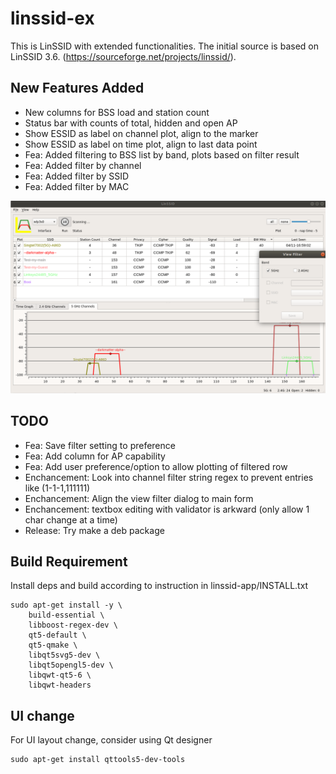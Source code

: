 # linssid-ex

This is LinSSID with extended functionalities.
The initial source is based on LinSSID 3.6. (https://sourceforge.net/projects/linssid/).

## New Features Added
- New columns for BSS load and station count
- Status bar with counts of total, hidden and open AP
- Show ESSID as label on channel plot, align to the marker
- Show ESSID as label on time plot, align to last data point
- Fea: Added filtering to BSS list by band, plots based on filter result
- Fea: Added filter by channel
- Fea: Added filter by SSID
- Fea: Added filter by MAC

![ScreenShot](/screenshots/latest.png?raw=true "Current Application View")

## TODO
- Fea: Save filter setting to preference
- Fea: Add column for AP capability
- Fea: Add user preference/option to allow plotting of filtered row
- Enchancement: Look into channel filter string regex to prevent entries like (1-1-1,111111)
- Enchancement: Align the view filter dialog to main form
- Enchancement: textbox editing with validator is arkward (only allow 1 char change at a time)
- Release: Try make a deb package

## Build Requirement

Install deps and build according to instruction in linssid-app/INSTALL.txt

```
sudo apt-get install -y \
	build-essential \
	libboost-regex-dev \
	qt5-default \
	qt5-qmake \
	libqt5svg5-dev \
	libqt5opengl5-dev \
	libqwt-qt5-6 \
	libqwt-headers
```

## UI change
For UI layout change, consider using Qt designer

```
sudo apt-get install qttools5-dev-tools
```
